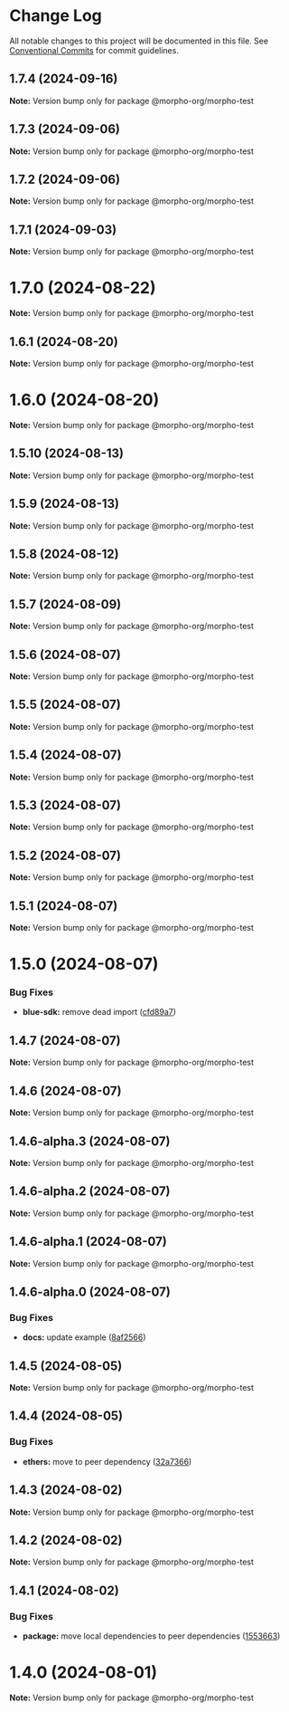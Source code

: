 # Change Log

All notable changes to this project will be documented in this file.
See [Conventional Commits](https://conventionalcommits.org) for commit guidelines.

## 1.7.4 (2024-09-16)

**Note:** Version bump only for package @morpho-org/morpho-test

## 1.7.3 (2024-09-06)

**Note:** Version bump only for package @morpho-org/morpho-test

## 1.7.2 (2024-09-06)

**Note:** Version bump only for package @morpho-org/morpho-test

## 1.7.1 (2024-09-03)

**Note:** Version bump only for package @morpho-org/morpho-test

# 1.7.0 (2024-08-22)

**Note:** Version bump only for package @morpho-org/morpho-test

## 1.6.1 (2024-08-20)

**Note:** Version bump only for package @morpho-org/morpho-test

# 1.6.0 (2024-08-20)

**Note:** Version bump only for package @morpho-org/morpho-test

## 1.5.10 (2024-08-13)

**Note:** Version bump only for package @morpho-org/morpho-test

## 1.5.9 (2024-08-13)

**Note:** Version bump only for package @morpho-org/morpho-test

## 1.5.8 (2024-08-12)

**Note:** Version bump only for package @morpho-org/morpho-test

## 1.5.7 (2024-08-09)

**Note:** Version bump only for package @morpho-org/morpho-test

## 1.5.6 (2024-08-07)

**Note:** Version bump only for package @morpho-org/morpho-test

## 1.5.5 (2024-08-07)

**Note:** Version bump only for package @morpho-org/morpho-test

## 1.5.4 (2024-08-07)

**Note:** Version bump only for package @morpho-org/morpho-test

## 1.5.3 (2024-08-07)

**Note:** Version bump only for package @morpho-org/morpho-test

## 1.5.2 (2024-08-07)

**Note:** Version bump only for package @morpho-org/morpho-test

## 1.5.1 (2024-08-07)

**Note:** Version bump only for package @morpho-org/morpho-test

# 1.5.0 (2024-08-07)

### Bug Fixes

* **blue-sdk:** remove dead import ([cfd89a7](https://github.com/morpho-org/sdks/commit/cfd89a7dcb207bafb76c3294c1e96ab553c1568a))

## 1.4.7 (2024-08-07)

**Note:** Version bump only for package @morpho-org/morpho-test

## 1.4.6 (2024-08-07)

**Note:** Version bump only for package @morpho-org/morpho-test

## 1.4.6-alpha.3 (2024-08-07)

**Note:** Version bump only for package @morpho-org/morpho-test

## 1.4.6-alpha.2 (2024-08-07)

**Note:** Version bump only for package @morpho-org/morpho-test

## 1.4.6-alpha.1 (2024-08-07)

**Note:** Version bump only for package @morpho-org/morpho-test

## 1.4.6-alpha.0 (2024-08-07)

### Bug Fixes

* **docs:** update example ([8af2566](https://github.com/morpho-org/sdks/commit/8af2566689c8c1ba70d20797e83837e9d0359108))

## 1.4.5 (2024-08-05)

**Note:** Version bump only for package @morpho-org/morpho-test

## 1.4.4 (2024-08-05)

### Bug Fixes

* **ethers:** move to peer dependency ([32a7366](https://github.com/morpho-org/sdks/commit/32a7366e2a83a6a98bb0be69fc9d88f650174bf7))

## 1.4.3 (2024-08-02)

**Note:** Version bump only for package @morpho-org/morpho-test

## 1.4.2 (2024-08-02)

**Note:** Version bump only for package @morpho-org/morpho-test

## 1.4.1 (2024-08-02)

### Bug Fixes

* **package:** move local dependencies to peer dependencies ([1553663](https://github.com/morpho-org/sdks/commit/15536638c4564743b9d96de17b34739346b3b3e0))

# 1.4.0 (2024-08-01)

**Note:** Version bump only for package @morpho-org/morpho-test
